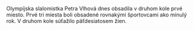 Olympíjska slalomistka Petra Vlhová dnes obsadila v druhom kole prvé miesto.
Prvé tri miesta boli obsadené rovnakými športovcami ako minulý rok.
V druhom kole súťažilo päťdesiatosem žien.

